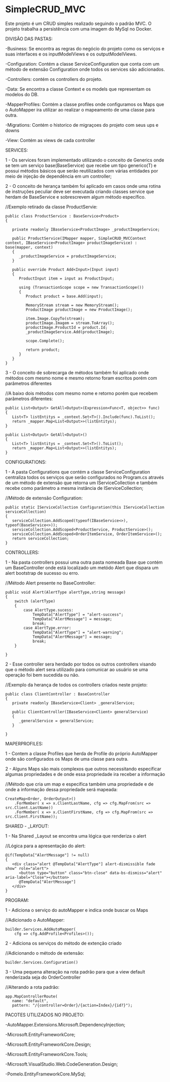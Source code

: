 # SimpleCRUD_MVC

Este projeto é um CRUD simples realizado seguindo o padrão MVC.
O projeto trabalha a persistência com uma imagem do MySql no Docker.

DIVISÃO DAS PASTAS: 

 -Business: Se encontra as regras do negócio do projeto como os serviços e suas interfaces e os inputModelViews e os outputModelViews.

 -Configuration: Contém a classe ServiceConfiguration que conta com um método de extensão Configuration onde todos os services são adicionados.

 -Controllers: contém os controllers do projeto.

 -Data: Se encontra a classe Context e os models que representam os modelos do DB.

 -MapperProfiles: Contém a classe profiles onde configuramos os Maps que o AutoMapper ira utilizar ao realizar o mapeamento de uma classe para outra.

 -Migrations: Contém o historico de migraçoes do projeto com seus ups e downs

 -View: Contém as views de cada controller

SERVICES:

1 - Os services foram implementado utilizando o conceito de Generics onde se tem um serviço base(BaseService) que recebe um tipo generico(T) e possui métodos básicos que serão reutilizados com várias entidades por meio de injeção de dependência em um controller;

2 - O conceito de herança também foi aplicado em casos onde uma rotina de instruções peculiar deve ser executada criando classes service que herdam de BaseService e sobrescrevem algum método específico.

//Exemplo retirado da classe ProductServie:

    public class ProductService : BaseService<Product>    
    {
     
       private readonly IBaseService<ProductImage> _productImageService;

       public ProductService(IMapper mapper, SimpleCRUD_MVCContext context, IBaseService<ProductImage> productImageService) : base(mapper, context)
       {
          _productImageService = productImageService;
       }

       public override Product Add<Input>(Input input)
       {
          ProductInput item = input as ProductInput;

          using (TransactionScope scope = new TransactionScope())
          {
             Product product = base.Add(input);

             MemoryStream stream = new MemoryStream();
             ProductImage productImage = new ProductImage();

             item.Image.CopyTo(stream);
             productImage.Imagem = stream.ToArray();
             productImage.ProductId = product.Id;
             _productImageService.Add(productImage);

             scope.Complete();

             return product;
          }
       }
    }

3 - O conceito de sobrecarga de métodos também foi aplicado onde métodos com mesmo nome e mesmo retorno foram escritos porém com parâmetros diferentes 
 
//A baixo dois métodos com mesmo nome e retorno porém que recebem parâmetros diferentes:

    public List<Output> GetAll<Output>(Expression<Func<T, object>> func)
    {
       List<T> listEntitys = _context.Set<T>().Include(func).ToList();
       return _mapper.Map<List<Output>>(listEntitys);
    }

    public List<Output> GetAll<Output>()
    {
       List<T> listEntitys = _context.Set<T>().ToList();
       return _mapper.Map<List<Output>>(listEntitys);
    }


CONFIGURATIONS:
 
 1 - A pasta Configurations que contém a classe ServiceConfiguration centraliza todos os serviços que serão configurados no Program.cs através de um método de extensão que retorna um IServiceCollection e também recebe como parâmetro a mesma instância de IServiceCollection;
 
 //Método de extensão Configuration:

    public static IServiceCollection Configuration(this IServiceCollection serviceCollection) 
    {
       serviceCollection.AddScoped(typeof(IBaseService<>), typeof(BaseService<>));
       serviceCollection.AddScoped<ProductService, ProductService>();
       serviceCollection.AddScoped<OrderItemService, OrderItemService>();
       return serviceCollection;
    }

CONTROLLERS: 

 1 - Na pasta controllers possui uma outra pasta nomeada Base que contém um BaseController onde está localizado um metódo Alert que dispara um alert bootstrap de sucesso ou erro.

 //Método Alert presente no BaseController:
 
    public void Alert(AlertType alertType,string message)
    {
        switch (alertType)
        {
            case AlertType.sucess:
                TempData["AlertType"] = "alert-success";
                TempData["AlertMessage"] = message;
                break;
            case AlertType.error:
                TempData["AlertType"] = "alert-warning";
                TempData["AlertMessage"] = message;
                break;
        }
        
    }


2 - Esse controller sera herdado por todos os outros controllers visando que o método alert sera utilizado para comunicar ao usuário se uma operação foi bem sucedida ou não.

 //Exemplo da herança de todos os controllers criados neste projeto:

    public class ClientController : BaseController
    {
       private readonly IBaseService<Client> _generalService;
    
       public ClientController(IBaseService<Client> generalService)
       {
          _generalService = generalService;
       }
       
    }

MAPERPROFILES: 

1 - Contem a classe Profiles que herda de Profile do próprio AutoMapper onde são configurados os Maps de uma classe para outra.

2 - Alguns Maps são mais complexos que outros necessitando especificar algumas propriedades e de onde essa propriedade ira receber a informação

 //Método que cria um map e especifica também uma propriedade e de onde a informação dessa propriedade será mapeada:
 
    CreateMap<Order, OrderOutput>()
        .ForMember( x => x.ClientLastName, cfg => cfg.MapFrom(src => src.Client.LastName))
        .ForMember( x => x.ClientFirstName, cfg => cfg.MapFrom(src => src.Client.FirstName));


SHARED - _LAYOUT:

1 - Na Shared _Layout se encontra uma lógica que renderiza o alert 

 //Lógica para a apresentação do alert:
 
    @if(TempData["AlertMessage"] != null)
    {
       <div class="alert @TempData["AlertType"] alert-dismissible fade show" role="alert">
          <button type="button" class="btn-close" data-bs-dismiss="alert" aria-label="Close"></button>
          @TempData["AlertMessage"]
       </div>
    }

PROGRAM: 

 1 - Adiciona o serviço do autoMapper e indica onde buscar os Maps 

 //Adicionado o AutoMapper: 

    builder.Services.AddAutoMapper(
        cfg => cfg.AddProfile<Profiles>());

 2 - Adiciona os serviços do método de extenção criado 

 //Adicionando o método de extensão:

    builder.Services.Configuration()

3 - Uma pequena alteração na rota padrão para que a view default renderizada seja do OrderController

 //Alterando a rota padrão: 

    app.MapControllerRoute(
       name: "default",
       pattern: "/{controller=Order}/{action=Index}/{id?}");

PACOTES UTILIZADOS NO PROJETO:

 -AutoMapper.Extensions.Microsoft.DependencyInjection;
 
 -Microsoft.EntityFrameworkCore;
 
 -Microsoft.EntityFrameworkCore.Design;
 
 -Microsoft.EntityFrameworkCore.Tools;
 
 -Microsoft.VisualStudio.Web.CodeGeneration.Design;
 
 -Pomelo.EntityFrameworkCore.MySql;
